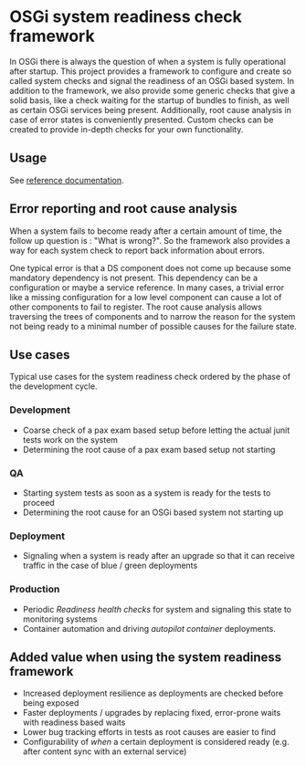 # OSGi system readiness check framework

In OSGi there is always the question of when a system is fully operational after startup. This project provides a framework to configure and create so called system checks and signal the readiness of an OSGi based system. In addition to the framework, we also provide some generic checks that give a solid basis, like a check waiting for the startup of bundles to finish, as well as certain OSGi services being present. Additionally, root cause analysis in case of error states is conveniently presented. Custom checks can be created to provide in-depth checks for your own functionality.

## Usage

See [reference documentation](docs/README.md).

## Error reporting and root cause analysis

When a system fails to become ready after a certain amount of time, the follow up question is : "What is wrong?". So the framework also provides a way for each system check to report back information about errors.

One typical error is that a DS component does not come up because some mandatory dependency is not present. This dependency can be a configuration or maybe a service reference. In many cases, a trivial error like a missing configuration for a low level component can cause a lot of other components to fail to register. The root cause analysis allows traversing the trees of components and to narrow the reason for the system not being ready to a minimal number of possible causes for the failure state.

## Use cases

Typical use cases for the system readiness check ordered by the phase of the development cycle.

### Development
* Coarse check of a pax exam based setup before letting the actual junit tests work on the system
* Determining the root cause of a pax exam based setup not starting

### QA
* Starting system tests as soon as a system is ready for the tests to proceed
* Determining the root cause for an OSGi based system not starting up

### Deployment
* Signaling when a system is ready after an upgrade so that it can receive traffic in the case of blue / green deployments

### Production
* Periodic _Readiness health checks_ for system and signaling this state to monitoring systems
* Container automation and driving _autopilot container_ deployments.

## Added value when using the system readiness framework

* Increased deployment resilience as deployments are checked before being exposed
* Faster deployments / upgrades by replacing fixed, error-prone waits with readiness based waits
* Lower bug tracking efforts in tests as root causes are easier to find
* Configurability of _when_ a certain deployment is considered ready (e.g. after content sync with an external service)

